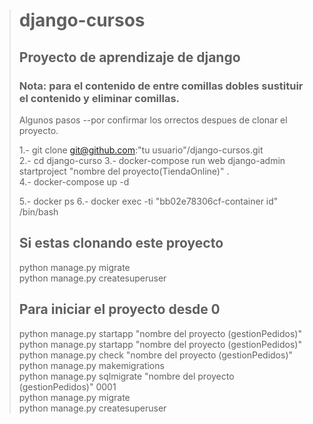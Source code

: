 ># django-cursos
>## Proyecto de aprendizaje de django 
>### Nota: para el contenido de entre comillas dobles sustituir el contenido y eliminar comillas.  
>
>Algunos pasos --por confirmar los orrectos despues de clonar el proyecto.
>
>1.- git clone git@github.com:"tu usuario"/django-cursos.git   
>2.- cd django-curso 
>3.- docker-compose run web django-admin startproject "nombre del proyecto(TiendaOnline)" .   
>4.- docker-compose up -d  
>
>5.- docker ps 
>6.- docker exec -ti "bb02e78306cf-container id" /bin/bash  
>
>## Si estas clonando este proyecto
> python manage.py migrate  
> python manage.py createsuperuser   
>
>
>## Para iniciar el proyecto desde 0 
> python manage.py startapp "nombre del proyecto (gestionPedidos)"  
> python manage.py startapp "nombre del proyecto (gestionPedidos)"  
> python manage.py check "nombre del proyecto (gestionPedidos)"  
> python manage.py makemigrations  
> python manage.py sqlmigrate "nombre del proyecto (gestionPedidos)" 0001  
> python manage.py migrate  
> python manage.py createsuperuser 
